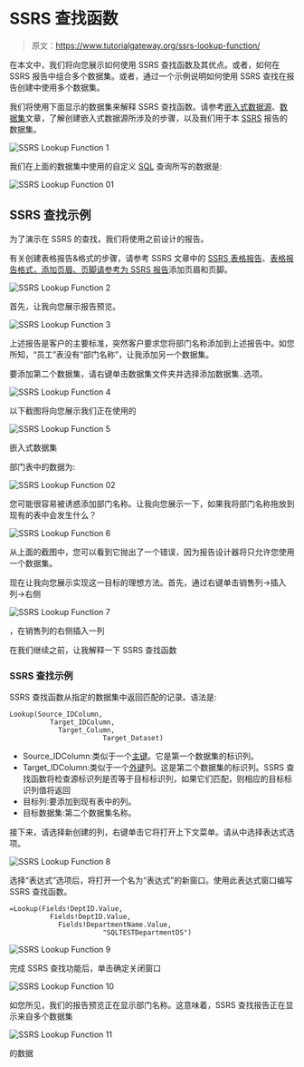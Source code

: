 # SSRS 查找函数

> 原文：<https://www.tutorialgateway.org/ssrs-lookup-function/>

在本文中，我们将向您展示如何使用 SSRS 查找函数及其优点。或者，如何在 SSRS 报告中组合多个数据集。或者，通过一个示例说明如何使用 SSRS 查找在报告创建中使用多个数据集。

我们将使用下面显示的数据集来解释 SSRS 查找函数。请参考[嵌入式数据源](https://www.tutorialgateway.org/embedded-data-source-in-ssrs/)、[数据集](https://www.tutorialgateway.org/embedded-dataset-in-ssrs/)文章，了解创建嵌入式数据源所涉及的步骤，以及我们用于本 [SSRS](https://www.tutorialgateway.org/ssrs/) 报告的数据集。

![SSRS Lookup Function 1](img/23030d52bc070a3615d98a0074a33d70.png)

我们在上面的数据集中使用的自定义 [SQL](https://www.tutorialgateway.org/sql/) 查询所写的数据是:

![SSRS Lookup Function 01](img/e5db7cdca26154d74679d5e1b95aea80.png)

## SSRS 查找示例

为了演示在 SSRS 的查找，我们将使用之前设计的报告。

有关创建表格报告&格式的步骤，请参考 SSRS 文章中的 [SSRS 表格报告](https://www.tutorialgateway.org/ssrs-table-report/)、[表格报告格式，添加页眉、页脚请参考](https://www.tutorialgateway.org/format-table-report-in-ssrs/)[为 SSRS 报告](https://www.tutorialgateway.org/add-headers-and-footers-to-ssrs-report/)添加页眉和页脚。

![SSRS Lookup Function 2](img/1bb6961fe16d2dee1bf4fb43b752c68d.png)

首先，让我向您展示报告预览。

![SSRS Lookup Function 3](img/9cc9b519dcab7c513e37fab75a21d2a0.png)

上述报告是客户的主要标准，突然客户要求您将部门名称添加到上述报告中。如您所知，“员工”表没有“部门名称”，让我添加另一个数据集。

要添加第二个数据集，请右键单击数据集文件夹并选择添加数据集..选项。

![SSRS Lookup Function 4](img/152f1508e3818b6c32d3c14e51b70743.png)

以下截图将向您展示我们正在使用的

![SSRS Lookup Function 5](img/a10a12d6e64c39f03b15b84822807ff1.png)

嵌入式数据集

部门表中的数据为:

![SSRS Lookup Function 02](img/87785442b859b210a3c3403c12c43a5f.png)

您可能很容易被诱惑添加部门名称。让我向您展示一下，如果我将部门名称拖放到现有的表中会发生什么？

![SSRS Lookup Function 6](img/599f5972c7b7d7787128988d2fe609f6.png)

从上面的截图中，您可以看到它抛出了一个错误，因为报告设计器将只允许您使用一个数据集。

现在让我向您展示实现这一目标的理想方法。首先，通过右键单击销售列->插入列->右侧

![SSRS Lookup Function 7](img/af28da7ccc5e930e54b4bd1c88f60787.png)

，在销售列的右侧插入一列

在我们继续之前，让我解释一下 SSRS 查找函数

### SSRS 查找示例

SSRS 查找函数从指定的数据集中返回匹配的记录。语法是:

```
Lookup(Source_IDColumn, 
          Target_IDColumn, 
            Target_Column, 
                       Target_Dataset)
```

*   Source_IDColumn:类似于一个[主键](https://www.tutorialgateway.org/sql-primary-key/)。它是第一个数据集的标识列。
*   Target_IDColumn:类似于一个[外键](https://www.tutorialgateway.org/sql-foreign-key/)列。这是第二个数据集的标识列。SSRS 查找函数将检查源标识列是否等于目标标识列，如果它们匹配，则相应的目标标识列值将返回
*   目标列:要添加到现有表中的列。
*   目标数据集:第二个数据集名称。

接下来，请选择新创建的列，右键单击它将打开上下文菜单。请从中选择表达式选项。

![SSRS Lookup Function 8](img/e149abf3921539e3f4c0ffb05877f316.png)

选择“表达式”选项后，将打开一个名为“表达式”的新窗口。使用此表达式窗口编写 SSRS 查找函数。

```
=Lookup(Fields!DeptID.Value, 
          Fields!DeptID.Value, 
            Fields!DepartmentName.Value, 
                       "SQLTESTDepartmentDS")
```

![SSRS Lookup Function 9](img/27aa681df9ec5d15ed3ebc7b3338a8db.png)

完成 SSRS 查找功能后，单击确定关闭窗口

![SSRS Lookup Function 10](img/b7839cc218949fcdb8bc33831592594d.png)

如您所见，我们的报告预览正在显示部门名称。这意味着，SSRS 查找报告正在显示来自多个数据集

![SSRS Lookup Function 11](img/b8055b00f23f618e7ef2cf44e24320db.png)

的数据